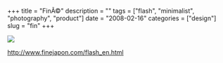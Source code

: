 +++
title = "Fin&Atilde;&copy;"
description = ""
tags = ["flash", "minimalist", "photography", "product"]
date = "2008-02-16"
categories = ["design"]
slug = "fin"
+++


 

  <div id="screens-thumbs" class="clearfix">
    <div class="txt-center" id="design-submission"><a href="http://www.finejapon.com/flash_en.html"><img id='bluga-thumbnail-922' class='bluga-thumbnail large' src='//media.konigi.com/bluga/
wt47f279dbed24a_0.jpg'/></a></div>  
  </div>   
<p><a href="http://www.finejapon.com/flash_en.html">http://www.finejapon.com/flash_en.html</a></p>




